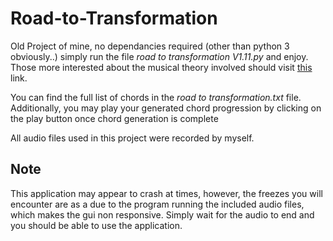 # Road-to-Transformation

Old Project of mine, no dependancies required (other than python 3 obviously..) simply run the file *road to transformation V1.11.py* and enjoy. Those more interested about the musical theory involved should visit [this](https://en.wikipedia.org/wiki/Neo-Riemannian_theory) link. 

You can find the full list of chords in the *road to transformation.txt* file. Additionally, you may play your generated chord progression by clicking on the play button once chord generation is complete

All audio files used in this project were recorded by myself.

## Note
This application may appear to crash at times, however, the freezes you will encounter are as a due to the program running the included audio files, which makes the gui non responsive. Simply wait for the audio to end and you should be able to use the application.
